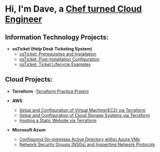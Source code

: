 <h1>Hi, I'm Dave, a <a href="https://www.linkedin.com/in/david-cuvin-83a6527a/">Chef turned Cloud Engineer</a></h1>

<h2> Information Technology Projects:</h2>

- <b>osTicket (Help Desk Ticketing System)</b>
  - [osTicket: Prerequisites and Installation](https://github.com/Dcuvin/osticket-prereqs)
  - [osTicket: Post-Installation Configuration](https://github.com/Dcuvin/osTicket-Post-Installation-Setup)
  - [osTicket: Ticket Lifecycle Examples](https://github.com/Dcuvin/osTicket-Resolving-Tickets-in-a-Ticketing-System)

<h2>Cloud Projects:</h2>

- <b>Terraform</b>
  -[Terraform Practice Project]()

- <b>AWS</b>
  - [Setup and Configuration of Virtual Machine(EC2) via Terraform]()
  - [Setup and Configuration of Cloud Storage Systems via Terraform]()
  - [Hosting a Static Website via Terraform]()


- <b>Microsoft Azure</b>
  - [Configuring On-premises Active Directory within Azure VMs]()
  - [Network Security Groups (NSGs) and Inspecting Network Protocols]()

